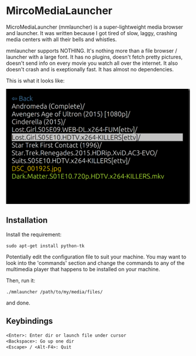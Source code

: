 # MircoMediaLauncher

MicroMediaLauncher (mmlauncher) is a super-lightweight media browser and
launcher. It was written because I got tired of slow, laggy, crashing media
centers with all their bells and whistles.

mmlauncher supports NOTHING. It's nothing more than a file browser / launcher
with a large font. It has no plugins, doesn't fetch pretty pictures, doesn't
send info on every movie you watch all over the internet. It also doesn't crash
and is exeptionally fast. It has almost no dependencies.

This is what it looks like:

![](https://raw.githubusercontent.com/fboender/micromedialauncher/master/screenshot.png)

## Installation

Install the requirement:

    sudo apt-get install python-tk

Potentially edit the configuration file to suit your machine. You may want to
look into the 'commands' section and change the commands to any of the
multimedia player that happens to be installed on your machine.

Then, run it:

    ./mmlauncher /path/to/my/media/files/

and done.

## Keybindings

    <Enter>: Enter dir or launch file under cursor
    <Backspace>: Go up one dir
    <Escape> / <Alt-F4>: Quit


